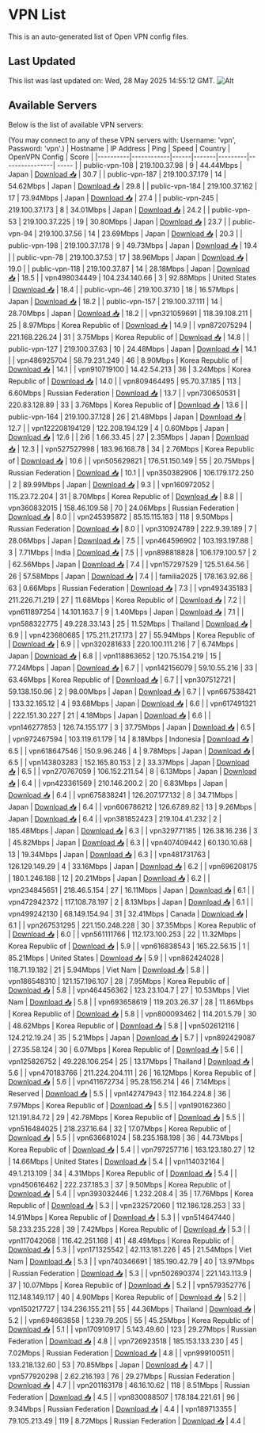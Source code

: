 # VPN List

This is an auto-generated list of Open VPN config files.

## Last Updated

This list was last updated on: Wed, 28 May 2025 14:55:12 GMT.
![Alt](https://repobeats.axiom.co/api/embed/186b98318ef1479477931607c1ad7d823f12451f.svg "Repobeats analytics image")

## Available Servers

Below is the list of available VPN servers:

(You may connect to any of these VPN servers with: Username: 'vpn', Password: 'vpn'.)
| Hostname | IP Address | Ping | Speed | Country | OpenVPN Config | Score |
|----------|------------|------|-------|---------|----------------| ----- |
| public-vpn-108 | 219.100.37.98 | 9 | 44.44Mbps | Japan | [Download 📥](./configs/server_0_JP.ovpn) | 30.7 |
| public-vpn-187 | 219.100.37.179 | 14 | 54.62Mbps | Japan | [Download 📥](./configs/server_1_JP.ovpn) | 29.8 |
| public-vpn-184 | 219.100.37.162 | 17 | 73.94Mbps | Japan | [Download 📥](./configs/server_2_JP.ovpn) | 27.4 |
| public-vpn-245 | 219.100.37.173 | 8 | 34.01Mbps | Japan | [Download 📥](./configs/server_3_JP.ovpn) | 24.2 |
| public-vpn-53 | 219.100.37.225 | 19 | 30.80Mbps | Japan | [Download 📥](./configs/server_4_JP.ovpn) | 23.7 |
| public-vpn-94 | 219.100.37.56 | 14 | 23.69Mbps | Japan | [Download 📥](./configs/server_5_JP.ovpn) | 20.3 |
| public-vpn-198 | 219.100.37.178 | 9 | 49.73Mbps | Japan | [Download 📥](./configs/server_6_JP.ovpn) | 19.4 |
| public-vpn-78 | 219.100.37.53 | 17 | 38.96Mbps | Japan | [Download 📥](./configs/server_7_JP.ovpn) | 19.0 |
| public-vpn-118 | 219.100.37.87 | 14 | 28.18Mbps | Japan | [Download 📥](./configs/server_8_JP.ovpn) | 18.5 |
| vpn498034449 | 104.234.140.66 | 3 | 92.88Mbps | United States | [Download 📥](./configs/server_9_US.ovpn) | 18.4 |
| public-vpn-46 | 219.100.37.10 | 18 | 16.57Mbps | Japan | [Download 📥](./configs/server_10_JP.ovpn) | 18.2 |
| public-vpn-157 | 219.100.37.111 | 14 | 28.70Mbps | Japan | [Download 📥](./configs/server_11_JP.ovpn) | 18.2 |
| vpn321059691 | 118.39.108.211 | 25 | 8.97Mbps | Korea Republic of | [Download 📥](./configs/server_12_KR.ovpn) | 14.9 |
| vpn872075294 | 221.168.226.24 | 31 | 3.75Mbps | Korea Republic of | [Download 📥](./configs/server_13_KR.ovpn) | 14.8 |
| public-vpn-127 | 219.100.37.63 | 10 | 24.48Mbps | Japan | [Download 📥](./configs/server_14_JP.ovpn) | 14.1 |
| vpn486925704 | 58.79.231.249 | 46 | 8.90Mbps | Korea Republic of | [Download 📥](./configs/server_15_KR.ovpn) | 14.1 |
| vpn910719100 | 14.42.54.213 | 36 | 3.24Mbps | Korea Republic of | [Download 📥](./configs/server_16_KR.ovpn) | 14.0 |
| vpn809464495 | 95.70.37.185 | 113 | 6.60Mbps | Russian Federation | [Download 📥](./configs/server_17_RU.ovpn) | 13.7 |
| vpn730650531 | 220.83.128.89 | 33 | 3.76Mbps | Korea Republic of | [Download 📥](./configs/server_18_KR.ovpn) | 13.6 |
| public-vpn-164 | 219.100.37.128 | 26 | 21.48Mbps | Japan | [Download 📥](./configs/server_19_JP.ovpn) | 12.7 |
| vpn122208194129 | 122.208.194.129 | 4 | 0.60Mbps | Japan | [Download 📥](./configs/server_20_JP.ovpn) | 12.6 |
| 2i6 | 1.66.33.45 | 27 | 2.35Mbps | Japan | [Download 📥](./configs/server_21_JP.ovpn) | 12.3 |
| vpn527527998 | 183.96.168.78 | 34 | 2.76Mbps | Korea Republic of | [Download 📥](./configs/server_22_KR.ovpn) | 10.6 |
| vpn505629821 | 176.51.150.149 | 55 | 20.75Mbps | Russian Federation | [Download 📥](./configs/server_23_RU.ovpn) | 10.1 |
| vpn350382906 | 106.179.172.250 | 2 | 89.99Mbps | Japan | [Download 📥](./configs/server_24_JP.ovpn) | 9.3 |
| vpn160972052 | 115.23.72.204 | 31 | 8.70Mbps | Korea Republic of | [Download 📥](./configs/server_25_KR.ovpn) | 8.8 |
| vpn360832015 | 158.46.109.58 | 70 | 24.06Mbps | Russian Federation | [Download 📥](./configs/server_26_RU.ovpn) | 8.0 |
| vpn245395872 | 85.15.115.183 | 118 | 9.50Mbps | Russian Federation | [Download 📥](./configs/server_27_RU.ovpn) | 8.0 |
| vpn310924789 | 222.9.39.189 | 7 | 28.06Mbps | Japan | [Download 📥](./configs/server_28_JP.ovpn) | 7.5 |
| vpn464596902 | 103.193.197.88 | 3 | 7.71Mbps | India | [Download 📥](./configs/server_29_IN.ovpn) | 7.5 |
| vpn898818828 | 106.179.100.57 | 2 | 62.56Mbps | Japan | [Download 📥](./configs/server_30_JP.ovpn) | 7.4 |
| vpn157297529 | 125.51.64.56 | 26 | 57.58Mbps | Japan | [Download 📥](./configs/server_31_JP.ovpn) | 7.4 |
| familia2025 | 178.163.92.66 | 63 | 0.66Mbps | Russian Federation | [Download 📥](./configs/server_32_RU.ovpn) | 7.3 |
| vpn493435183 | 211.226.71.219 | 27 | 11.68Mbps | Korea Republic of | [Download 📥](./configs/server_33_KR.ovpn) | 7.2 |
| vpn611897254 | 14.101.163.7 | 9 | 1.40Mbps | Japan | [Download 📥](./configs/server_34_JP.ovpn) | 7.1 |
| vpn588322775 | 49.228.33.143 | 25 | 11.52Mbps | Thailand | [Download 📥](./configs/server_35_TH.ovpn) | 6.9 |
| vpn423680685 | 175.211.217.173 | 27 | 55.94Mbps | Korea Republic of | [Download 📥](./configs/server_36_KR.ovpn) | 6.9 |
| vpn320281633 | 220.100.111.216 | 7 | 6.74Mbps | Japan | [Download 📥](./configs/server_37_JP.ovpn) | 6.8 |
| vpn118863652 | 120.75.154.219 | 15 | 77.24Mbps | Japan | [Download 📥](./configs/server_38_JP.ovpn) | 6.7 |
| vpn142156079 | 59.10.55.216 | 33 | 63.46Mbps | Korea Republic of | [Download 📥](./configs/server_39_KR.ovpn) | 6.7 |
| vpn307512721 | 59.138.150.96 | 2 | 98.00Mbps | Japan | [Download 📥](./configs/server_40_JP.ovpn) | 6.7 |
| vpn667538421 | 133.32.165.12 | 4 | 93.68Mbps | Japan | [Download 📥](./configs/server_41_JP.ovpn) | 6.6 |
| vpn617491321 | 222.151.30.227 | 21 | 4.18Mbps | Japan | [Download 📥](./configs/server_42_JP.ovpn) | 6.6 |
| vpn146277853 | 126.74.155.177 | 3 | 37.75Mbps | Japan | [Download 📥](./configs/server_43_JP.ovpn) | 6.5 |
| vpn972467594 | 103.119.61.179 | 14 | 8.18Mbps | Indonesia | [Download 📥](./configs/server_44_ID.ovpn) | 6.5 |
| vpn618647546 | 150.9.96.246 | 4 | 9.78Mbps | Japan | [Download 📥](./configs/server_45_JP.ovpn) | 6.5 |
| vpn143803283 | 152.165.80.153 | 2 | 33.37Mbps | Japan | [Download 📥](./configs/server_46_JP.ovpn) | 6.5 |
| vpn270767059 | 106.152.211.54 | 8 | 6.13Mbps | Japan | [Download 📥](./configs/server_47_JP.ovpn) | 6.4 |
| vpn423361569 | 210.146.200.2 | 20 | 6.83Mbps | Japan | [Download 📥](./configs/server_48_JP.ovpn) | 6.4 |
| vpn675838241 | 126.207.177.132 | 8 | 34.71Mbps | Japan | [Download 📥](./configs/server_49_JP.ovpn) | 6.4 |
| vpn606786212 | 126.67.89.82 | 13 | 9.26Mbps | Japan | [Download 📥](./configs/server_50_JP.ovpn) | 6.4 |
| vpn381852423 | 219.104.41.232 | 2 | 185.48Mbps | Japan | [Download 📥](./configs/server_51_JP.ovpn) | 6.3 |
| vpn329771185 | 126.38.16.236 | 3 | 45.82Mbps | Japan | [Download 📥](./configs/server_52_JP.ovpn) | 6.3 |
| vpn407409442 | 60.130.10.68 | 13 | 19.34Mbps | Japan | [Download 📥](./configs/server_53_JP.ovpn) | 6.3 |
| vpn481731763 | 126.129.149.29 | 4 | 33.16Mbps | Japan | [Download 📥](./configs/server_54_JP.ovpn) | 6.2 |
| vpn696208175 | 180.1.246.188 | 12 | 20.21Mbps | Japan | [Download 📥](./configs/server_55_JP.ovpn) | 6.2 |
| vpn234845651 | 218.46.5.154 | 27 | 16.11Mbps | Japan | [Download 📥](./configs/server_56_JP.ovpn) | 6.1 |
| vpn472942372 | 117.108.78.197 | 2 | 8.13Mbps | Japan | [Download 📥](./configs/server_57_JP.ovpn) | 6.1 |
| vpn499242130 | 68.149.154.94 | 31 | 32.41Mbps | Canada | [Download 📥](./configs/server_58_CA.ovpn) | 6.1 |
| vpn267531295 | 221.150.248.228 | 30 | 37.35Mbps | Korea Republic of | [Download 📥](./configs/server_59_KR.ovpn) | 6.0 |
| vpn561111766 | 112.173.100.253 | 22 | 11.32Mbps | Korea Republic of | [Download 📥](./configs/server_60_KR.ovpn) | 5.9 |
| vpn616838543 | 165.22.56.15 | 1 | 85.21Mbps | United States | [Download 📥](./configs/server_61_US.ovpn) | 5.9 |
| vpn862424028 | 118.71.19.182 | 21 | 5.94Mbps | Viet Nam | [Download 📥](./configs/server_62_VN.ovpn) | 5.8 |
| vpn186548310 | 121.157.196.107 | 28 | 7.95Mbps | Korea Republic of | [Download 📥](./configs/server_63_KR.ovpn) | 5.8 |
| vpn464456362 | 123.23.104.7 | 27 | 10.53Mbps | Viet Nam | [Download 📥](./configs/server_64_VN.ovpn) | 5.8 |
| vpn693658619 | 119.203.26.37 | 28 | 11.86Mbps | Korea Republic of | [Download 📥](./configs/server_65_KR.ovpn) | 5.8 |
| vpn800093462 | 114.201.5.79 | 30 | 48.62Mbps | Korea Republic of | [Download 📥](./configs/server_66_KR.ovpn) | 5.8 |
| vpn502612116 | 124.212.19.24 | 35 | 5.21Mbps | Japan | [Download 📥](./configs/server_67_JP.ovpn) | 5.7 |
| vpn892429087 | 27.35.58.124 | 30 | 6.07Mbps | Korea Republic of | [Download 📥](./configs/server_68_KR.ovpn) | 5.6 |
| vpn125826752 | 49.228.106.254 | 25 | 13.17Mbps | Thailand | [Download 📥](./configs/server_69_TH.ovpn) | 5.6 |
| vpn470183766 | 211.224.204.111 | 26 | 16.12Mbps | Korea Republic of | [Download 📥](./configs/server_70_KR.ovpn) | 5.6 |
| vpn411672734 | 95.28.156.214 | 46 | 7.14Mbps | Reserved | [Download 📥](./configs/server_71_ZZ.ovpn) | 5.5 |
| vpn142747943 | 112.164.224.8 | 36 | 7.97Mbps | Korea Republic of | [Download 📥](./configs/server_72_KR.ovpn) | 5.5 |
| vpn190162360 | 121.191.84.72 | 29 | 42.78Mbps | Korea Republic of | [Download 📥](./configs/server_73_KR.ovpn) | 5.5 |
| vpn516484025 | 218.237.16.64 | 32 | 17.07Mbps | Korea Republic of | [Download 📥](./configs/server_74_KR.ovpn) | 5.5 |
| vpn636681024 | 58.235.168.198 | 36 | 44.73Mbps | Korea Republic of | [Download 📥](./configs/server_75_KR.ovpn) | 5.4 |
| vpn797257716 | 163.123.180.27 | 12 | 14.66Mbps | United States | [Download 📥](./configs/server_76_US.ovpn) | 5.4 |
| vpn114032164 | 49.1.213.109 | 34 | 4.31Mbps | Korea Republic of | [Download 📥](./configs/server_77_KR.ovpn) | 5.4 |
| vpn450616462 | 222.237.185.3 | 37 | 9.50Mbps | Korea Republic of | [Download 📥](./configs/server_78_KR.ovpn) | 5.4 |
| vpn393032446 | 1.232.208.4 | 35 | 17.76Mbps | Korea Republic of | [Download 📥](./configs/server_79_KR.ovpn) | 5.3 |
| vpn232572060 | 112.186.128.253 | 33 | 14.91Mbps | Korea Republic of | [Download 📥](./configs/server_80_KR.ovpn) | 5.3 |
| vpn514647440 | 58.233.235.228 | 39 | 7.42Mbps | Korea Republic of | [Download 📥](./configs/server_81_KR.ovpn) | 5.3 |
| vpn117042068 | 116.42.251.168 | 41 | 48.49Mbps | Korea Republic of | [Download 📥](./configs/server_82_KR.ovpn) | 5.3 |
| vpn171325542 | 42.113.181.226 | 45 | 21.54Mbps | Viet Nam | [Download 📥](./configs/server_83_VN.ovpn) | 5.3 |
| vpn740346691 | 185.190.42.79 | 40 | 13.97Mbps | Russian Federation | [Download 📥](./configs/server_84_RU.ovpn) | 5.3 |
| vpn502690374 | 221.143.113.9 | 37 | 10.07Mbps | Korea Republic of | [Download 📥](./configs/server_85_KR.ovpn) | 5.2 |
| vpn579352776 | 112.148.149.117 | 40 | 4.90Mbps | Korea Republic of | [Download 📥](./configs/server_86_KR.ovpn) | 5.2 |
| vpn150217727 | 134.236.155.211 | 55 | 44.36Mbps | Thailand | [Download 📥](./configs/server_87_TH.ovpn) | 5.2 |
| vpn694663858 | 1.239.79.205 | 55 | 45.25Mbps | Korea Republic of | [Download 📥](./configs/server_88_KR.ovpn) | 5.1 |
| vpn170910917 | 5.143.49.60 | 123 | 29.27Mbps | Russian Federation | [Download 📥](./configs/server_89_RU.ovpn) | 4.8 |
| vpn726923518 | 185.153.133.230 | 45 | 7.02Mbps | Russian Federation | [Download 📥](./configs/server_90_RU.ovpn) | 4.8 |
| vpn999100511 | 133.218.132.60 | 53 | 70.85Mbps | Japan | [Download 📥](./configs/server_91_JP.ovpn) | 4.7 |
| vpn577920298 | 2.62.216.193 | 76 | 29.27Mbps | Russian Federation | [Download 📥](./configs/server_92_RU.ovpn) | 4.7 |
| vpn201163178 | 46.16.10.62 | 118 | 8.51Mbps | Russian Federation | [Download 📥](./configs/server_93_RU.ovpn) | 4.5 |
| vpn830088507 | 178.184.221.61 | 96 | 9.34Mbps | Russian Federation | [Download 📥](./configs/server_94_RU.ovpn) | 4.4 |
| vpn189713355 | 79.105.213.49 | 119 | 8.72Mbps | Russian Federation | [Download 📥](./configs/server_95_RU.ovpn) | 4.4 |
